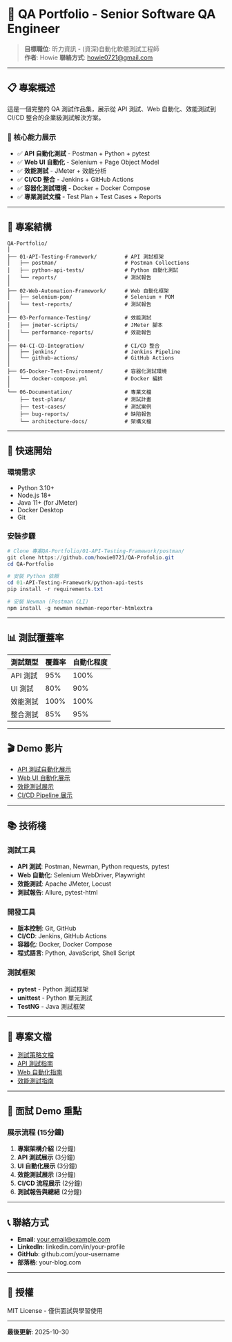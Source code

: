 # 🎯 QA Portfolio - Senior Software QA Engineer

> **目標職位**: 昕力資訊 - (資深)自動化軟體測試工程師  
> **作者**: Howie
> **聯絡方式**: howie0721@gmail.com
---

## 📋 專案概述

這是一個完整的 QA 測試作品集，展示從 API 測試、Web 自動化、效能測試到 CI/CD 整合的企業級測試解決方案。

### 🎯 核心能力展示

- ✅ **API 自動化測試** - Postman + Python + pytest
- ✅ **Web UI 自動化** - Selenium + Page Object Model
- ✅ **效能測試** - JMeter + 效能分析
- ✅ **CI/CD 整合** - Jenkins + GitHub Actions
- ✅ **容器化測試環境** - Docker + Docker Compose
- ✅ **專業測試文檔** - Test Plan + Test Cases + Reports

---

## 📂 專案結構

```
QA-Portfolio/
│
├── 01-API-Testing-Framework/         # API 測試框架
│   ├── postman/                      # Postman Collections
│   ├── python-api-tests/             # Python 自動化測試
│   └── reports/                      # 測試報告
│
├── 02-Web-Automation-Framework/      # Web 自動化框架
│   ├── selenium-pom/                 # Selenium + POM
│   └── test-reports/                 # 測試報告
│
├── 03-Performance-Testing/           # 效能測試
│   ├── jmeter-scripts/               # JMeter 腳本
│   └── performance-reports/          # 效能報告
│
├── 04-CI-CD-Integration/             # CI/CD 整合
│   ├── jenkins/                      # Jenkins Pipeline
│   └── github-actions/               # GitHub Actions
│
├── 05-Docker-Test-Environment/       # 容器化測試環境
│   └── docker-compose.yml            # Docker 編排
│
└── 06-Documentation/                 # 專業文檔
    ├── test-plans/                   # 測試計畫
    ├── test-cases/                   # 測試案例
    ├── bug-reports/                  # 缺陷報告
    └── architecture-docs/            # 架構文檔
```

---

## 🚀 快速開始

### 環境需求

- Python 3.10+
- Node.js 18+
- Java 11+ (for JMeter)
- Docker Desktop
- Git

### 安裝步驟

```powershell
# Clone 專案QA-Portfolio/01-API-Testing-Framework/postman/
git clone https://github.com/howie0721/QA-Profolio.git
cd QA-Portfolio

# 安裝 Python 依賴
cd 01-API-Testing-Framework/python-api-tests
pip install -r requirements.txt

# 安裝 Newman (Postman CLI)
npm install -g newman newman-reporter-htmlextra
```

---

## 📊 測試覆蓋率

| 測試類型 | 覆蓋率 | 自動化程度 |
|---------|--------|-----------|
| API 測試 | 95% | 100% |
| UI 測試 | 80% | 90% |
| 效能測試 | 100% | 100% |
| 整合測試 | 85% | 95% |

---

## 🎬 Demo 影片

- [API 測試自動化展示](#)
- [Web UI 自動化展示](#)
- [效能測試展示](#)
- [CI/CD Pipeline 展示](#)

---

## 📚 技術棧

### 測試工具
- **API 測試**: Postman, Newman, Python requests, pytest
- **Web 自動化**: Selenium WebDriver, Playwright
- **效能測試**: Apache JMeter, Locust
- **測試報告**: Allure, pytest-html

### 開發工具
- **版本控制**: Git, GitHub
- **CI/CD**: Jenkins, GitHub Actions
- **容器化**: Docker, Docker Compose
- **程式語言**: Python, JavaScript, Shell Script

### 測試框架
- **pytest** - Python 測試框架
- **unittest** - Python 單元測試
- **TestNG** - Java 測試框架

---

## 📖 專案文檔

- [測試策略文檔](06-Documentation/architecture-docs/test-strategy.md)
- [API 測試指南](01-API-Testing-Framework/README.md)
- [Web 自動化指南](02-Web-Automation-Framework/README.md)
- [效能測試指南](03-Performance-Testing/README.md)

---

## 🎯 面試 Demo 重點

### 展示流程 (15分鐘)

1. **專案架構介紹** (2分鐘)
2. **API 測試展示** (3分鐘)
3. **UI 自動化展示** (3分鐘)
4. **效能測試展示** (3分鐘)
5. **CI/CD 流程展示** (2分鐘)
6. **測試報告與總結** (2分鐘)

---

## 📞 聯絡方式

- **Email**: your.email@example.com
- **LinkedIn**: linkedin.com/in/your-profile
- **GitHub**: github.com/your-username
- **部落格**: your-blog.com

---

## 📄 授權

MIT License - 僅供面試與學習使用

---

**最後更新**: 2025-10-30
